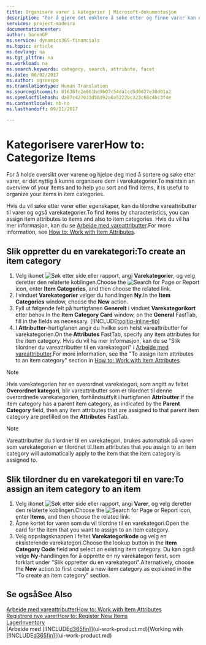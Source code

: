 ```yaml
---
title: Organisere varer i kategorier | Microsoft-dokumentasjon
description: "For å gjøre det enklere å søke etter og finne varer kan du tilordne vareattributter og organisere varer i kategorier."
services: project-madeira
documentationcenter: 
author: SorenGP
ms.service: dynamics365-financials
ms.topic: article
ms.devlang: na
ms.tgt_pltfrm: na
ms.workload: na
ms.search.keywords: category, search, attribute, facet
ms.date: 06/02/2017
ms.author: sgroespe
ms.translationtype: Human Translation
ms.sourcegitcommit: 81636fc2e661bd9b07c54da1cd5d0d27e30d01a2
ms.openlocfilehash: da87c427033d58d92a6a5222bc323c68c4bc3f4e
ms.contentlocale: nb-no
ms.lasthandoff: 09/11/2017

---
```

# <a name="how-to-categorize-items"></a><span data-ttu-id="20291-103">Kategorisere varer</span><span class="sxs-lookup"><span data-stu-id="20291-103">How to: Categorize Items</span></span>
<span data-ttu-id="20291-104">For å holde oversikt over varene og hjelpe deg med å sortere og søke etter varer, er det nyttig å kunne organisere dem i varekategorier.</span><span class="sxs-lookup"><span data-stu-id="20291-104">To maintain an overview of your items and to help you sort and find items, it is useful to organize your items in item categories.</span></span>

<span data-ttu-id="20291-105">Hvis du vil søke etter varer etter egenskaper, kan du tilordne vareattributter til varer og også varekategorier.</span><span class="sxs-lookup"><span data-stu-id="20291-105">To find items by characteristics, you can assign item attributes to items and also to item categories.</span></span> <span data-ttu-id="20291-106">Hvis du vil ha mer informasjon, kan du se [Arbeide med vareattributter](inventory-how-work-item-attributes.md).</span><span class="sxs-lookup"><span data-stu-id="20291-106">For more information, see [How to: Work with Item Attributes](inventory-how-work-item-attributes.md).</span></span>

## <a name="to-create-an-item-category"></a><span data-ttu-id="20291-107">Slik oppretter du en varekategori:</span><span class="sxs-lookup"><span data-stu-id="20291-107">To create an item category</span></span>
1. <span data-ttu-id="20291-108">Velg ikonet ![Søk etter side eller rapport](media/ui-search/search_small.png "Ikonet Søk etter side eller rapport"), angi **Varekategorier**, og velg deretter den relaterte koblingen.</span><span class="sxs-lookup"><span data-stu-id="20291-108">Choose the ![Search for Page or Report](media/ui-search/search_small.png "Search for Page or Report icon") icon, enter **Item Categories**, and then choose the related link.</span></span>
2. <span data-ttu-id="20291-109">I vinduet **Varekategorier** velger du handlingen **Ny**.</span><span class="sxs-lookup"><span data-stu-id="20291-109">In the **Item Categories** window, choose the **New** action.</span></span>
3. <span data-ttu-id="20291-110">Fyll ut følgende felt på hurtigfanen **Generelt** i vinduet **Varekategorikort** etter behov.</span><span class="sxs-lookup"><span data-stu-id="20291-110">In the **Item Category Card** window, on the **General** FastTab, fill in the fields as necessary.</span></span> [!INCLUDE[tooltip-inline-tip](includes/tooltip-inline-tip_md.md)]
4. <span data-ttu-id="20291-111">I **Attributter**-hurtigfanen angir du hvilke som helst vareattributter for varekategorien.</span><span class="sxs-lookup"><span data-stu-id="20291-111">On the **Attributes** FastTab, specify any item attributes for the item category.</span></span> <span data-ttu-id="20291-112">Hvis du vil ha mer informasjon, kan du se "Slik tilordner du vareattributter til en varekategori" i [Arbeide med vareattributter](inventory-how-work-item-attributes.md).</span><span class="sxs-lookup"><span data-stu-id="20291-112">For more information, see the "To assign item attributes to an item category" section in [How to: Work with Item Attributes](inventory-how-work-item-attributes.md).</span></span>

> [!NOTE]  
>   <span data-ttu-id="20291-113">Hvis varekategorien har en overordnet varekategori, som angitt av feltet **Overordnet kategori**, blir vareattributter som er tilordnet til denne overordnede varekategorien, forhåndsutfylt i hurtigfanen **Attributter**.</span><span class="sxs-lookup"><span data-stu-id="20291-113">If the item category has a parent item category, as indicated by the **Parent Category** field, then any item attributes that are assigned to that parent item category are prefilled on the **Attributes** FastTab.</span></span>

> [!NOTE]  
>   <span data-ttu-id="20291-114">Vareattributter du tilordner til en varekategori, brukes automatisk på varen som varekategorien er tilordnet til.</span><span class="sxs-lookup"><span data-stu-id="20291-114">Item attributes that you assign to an item category will automatically apply to the item that the item category is assigned to.</span></span>

## <a name="to-assign-an-item-category-to-an-item"></a><span data-ttu-id="20291-115">Slik tilordner du en varekategori til en vare:</span><span class="sxs-lookup"><span data-stu-id="20291-115">To assign an item category to an item</span></span>
1. <span data-ttu-id="20291-116">Velg ikonet ![Søk etter side eller rapport](media/ui-search/search_small.png "Ikonet Søk etter side eller rapport"), angi **Varer**, og velg deretter den relaterte koblingen.</span><span class="sxs-lookup"><span data-stu-id="20291-116">Choose the ![Search for Page or Report](media/ui-search/search_small.png "Search for Page or Report icon") icon, enter **Items**, and then choose the related link.</span></span>
2. <span data-ttu-id="20291-117">Åpne kortet for varen som du vil tilordne til en varekategori.</span><span class="sxs-lookup"><span data-stu-id="20291-117">Open the card for the item that you want to assign to an item category.</span></span>
3. <span data-ttu-id="20291-118">Velg oppslagsknappen i feltet **Varekategorikode** og velg en eksisterende varekategori.</span><span class="sxs-lookup"><span data-stu-id="20291-118">Choose the lookup button in the **Item Category Code** field and select an existing item category.</span></span> <span data-ttu-id="20291-119">Du kan også velge **Ny**-handlingen for å opprette en ny varekategori først, som forklart under "Slik oppretter du en varekategori".</span><span class="sxs-lookup"><span data-stu-id="20291-119">Alternatively, choose the **New** action to first create a new item category as explained in the "To create an item category" section.</span></span>

## <a name="see-also"></a><span data-ttu-id="20291-120">Se også</span><span class="sxs-lookup"><span data-stu-id="20291-120">See Also</span></span>
[<span data-ttu-id="20291-121">Arbeide med vareattributter</span><span class="sxs-lookup"><span data-stu-id="20291-121">How to: Work with Item Attributes</span></span>](inventory-how-work-item-attributes.md)  
[<span data-ttu-id="20291-122">Registrere nye varer</span><span class="sxs-lookup"><span data-stu-id="20291-122">How to: Register New Items</span></span>](inventory-how-register-new-items.md)  
[<span data-ttu-id="20291-123">Lager</span><span class="sxs-lookup"><span data-stu-id="20291-123">Inventory</span></span>](inventory-manage-inventory.md)  
<span data-ttu-id="20291-124">[Arbeide med [!INCLUDE[d365fin](includes/d365fin_md.md)]](ui-work-product.md)</span><span class="sxs-lookup"><span data-stu-id="20291-124">[Working with [!INCLUDE[d365fin](includes/d365fin_md.md)]](ui-work-product.md)</span></span>

